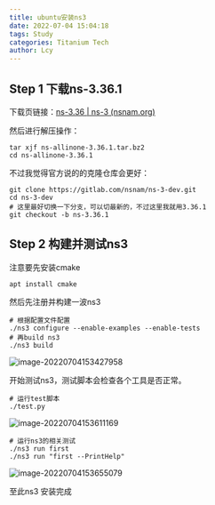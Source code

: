 ```yaml
---
title: ubuntu安装ns3
date: 2022-07-04 15:04:18
tags: Study
categories: Titanium Tech
author: Lcy
---
```




## Step 1 下载ns-3.36.1

下载页链接：[ns-3.36 | ns-3 (nsnam.org)](https://www.nsnam.org/releases/ns-3-36/)

然后进行解压操作：

```shell
tar xjf ns-allinone-3.36.1.tar.bz2 
cd ns-allinone-3.36.1
```



不过我觉得官方说的的克隆仓库会更好：

```shell
git clone https://gitlab.com/nsnam/ns-3-dev.git
cd ns-3-dev
# 这里最好切换一下分支，可以切最新的，不过这里我就用3.36.1
git checkout -b ns-3.36.1
```

## Step 2 构建并测试ns3

注意要先安装cmake

```shell
apt install cmake
```

然后先注册并构建一波ns3

```shell
# 根据配置文件配置
./ns3 configure --enable-examples --enable-tests
# 再build ns3
./ns3 build
```

![image-20220704153427958](https://luochengyu.oss-cn-beijing.aliyuncs.com/img/image-20220704153427958.png)

开始测试ns3，测试脚本会检查各个工具是否正常。

```shell
# 运行test脚本
./test.py
```

![image-20220704153611169](https://luochengyu.oss-cn-beijing.aliyuncs.com/img/image-20220704153611169.png)

```shell
# 运行ns3的相关测试
./ns3 run first
./ns3 run "first --PrintHelp"
```

![image-20220704153655079](https://luochengyu.oss-cn-beijing.aliyuncs.com/img/image-20220704153655079.png)

至此ns3 安装完成

